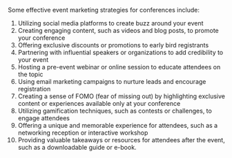 Some effective event marketing strategies for conferences include:
1. Utilizing social media platforms to create buzz around your event
2. Creating engaging content, such as videos and blog posts, to promote your conference
3. Offering exclusive discounts or promotions to early bird registrants
4. Partnering with influential speakers or organizations to add credibility to your event
5. Hosting a pre-event webinar or online session to educate attendees on the topic
6. Using email marketing campaigns to nurture leads and encourage registration
7. Creating a sense of FOMO (fear of missing out) by highlighting exclusive content or experiences available only at your conference
8. Utilizing gamification techniques, such as contests or challenges, to engage attendees
9. Offering a unique and memorable experience for attendees, such as a networking reception or interactive workshop
10. Providing valuable takeaways or resources for attendees after the event, such as a downloadable guide or e-book.

```